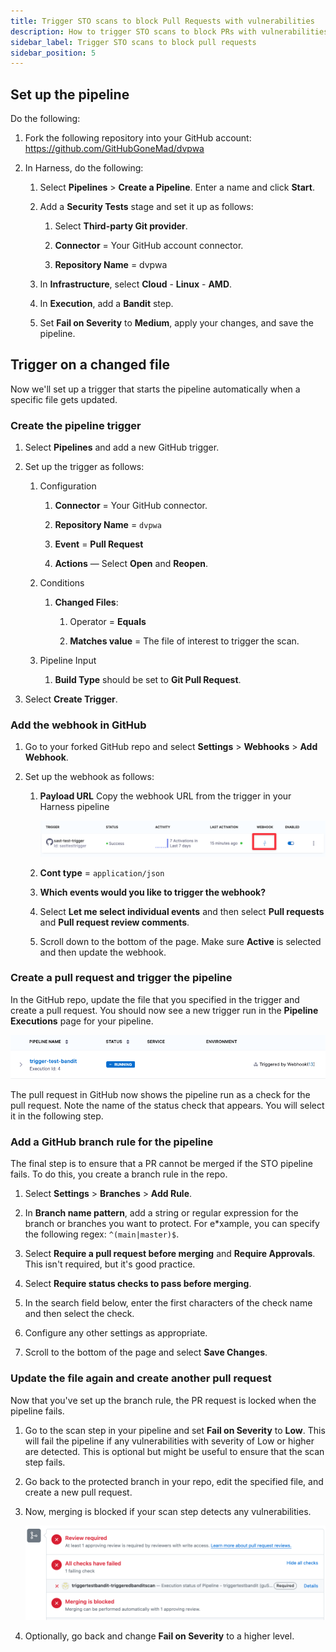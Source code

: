 ```yaml
---
title: Trigger STO scans to block Pull Requests with vulnerabilities
description: How to trigger STO scans to block PRs with vulnerabilities.
sidebar_label: Trigger STO scans to block pull requests
sidebar_position: 5
---
```



## Set up the pipeline

Do the following:

1. Fork the following repository into your GitHub account: https://github.com/GitHubGoneMad/dvpwa

2. In Harness, do the following:

   1. Select **Pipelines** > **Create a Pipeline**. Enter a name and click **Start**.

   2. Add a **Security Tests** stage and set it up as follows:

      1. Select **Third-party Git provider**.

      2. **Connector** = Your GitHub account connector.

      3. **Repository Name** = dvpwa

   3. In **Infrastructure**, select **Cloud** - **Linux** - **AMD**.

   4. In **Execution**, add a **Bandit** step. 

   5. Set **Fail on Severity** to **Medium**, apply your changes, and save the pipeline.   


## Trigger on a changed file

Now we'll set up a trigger that starts the pipeline automatically when a specific file gets updated.  

### Create the pipeline trigger

1. Select **Pipelines** and add a new GitHub trigger.

2. Set up the trigger as follows:

   1. Configuration

		1. **Connector** = Your GitHub connector.

		2. **Repository Name** = `dvpwa`

		3. **Event** = **Pull Request**

		4. **Actions** — Select **Open** and **Reopen**. 

   2. Conditions 

		1. **Changed Files**:
		   
		   1. Operator = **Equals**

		   2. **Matches value** = The file of interest to trigger the scan.

   3. Pipeline Input 

        1. **Build Type** should be set to **Git Pull Request**.

3. Select **Create Trigger**. 

### Add the webhook in GitHub

1. Go to your forked GitHub repo and select **Settings** > **Webhooks** > **Add Webhook**.

2. Set up the webhook as follows:

   1. **Payload URL** Copy the webhook URL from the trigger in your Harness pipeline 
     
      ![](./static/trigger-tutorial/copy-webhook-url.png)

   2. **Cont type** = `application/json`

   3. **Which events would you like to trigger the webhook?**

     1. Select **Let me select individual events** and then select **Pull requests** and **Pull request review comments**. 
     
     2. Scroll down to the bottom of the page. Make sure **Active** is selected and then update the webhook.  

### Create a pull request and trigger the pipeline

In the GitHub repo, update the file that you specified in the trigger and create a pull request. You should now see a new trigger run in the **Pipeline Executions** page for your pipeline.

![](./static/trigger-tutorial/trigger-tut-pipeline-execution-page.png)

The pull request in GitHub now shows the pipeline run as a check for the pull request. Note the name of the status check that appears. You will select it in the following step. 

### Add a GitHub branch rule for the pipeline

The final step is to ensure that a PR cannot be merged if the STO pipeline fails. To do this, you create a branch rule in the repo.

1. Select **Settings** > **Branches** > **Add Rule**.

2. In **Branch name pattern**, add a string or regular expression for the branch or branches you want to protect. For e*xample, you can specify the following regex: `^(main|master)$`.

3. Select **Require a pull request before merging** and **Require Approvals**. This isn't required, but it's good practice.

4. Select **Require status checks to pass before merging**.

5. In the search field below, enter the first characters of the check name and then select the check. 

6. Configure any other settings as appropriate.

7. Scroll to the bottom of the page and select **Save Changes**.

### Update the file again and create another pull request

Now that you've set up the branch rule, the PR request is locked when the pipeline fails.

1. Go to the scan step in your pipeline and set **Fail on Severity** to **Low**. This will fail the pipeline if any vulnerabilities with severity of Low or higher are detected. This is optional but might be useful to ensure that the scan step fails. 

2. Go back to the protected branch in your repo, edit the specified file, and create a new pull request. 

3. Now, merging is blocked if your scan step detects any vulnerabilities. 

   ![](./static/trigger-tutorial/pr-check-failed.png)

4. Optionally, go back and change **Fail on Severity** to a higher level. 



